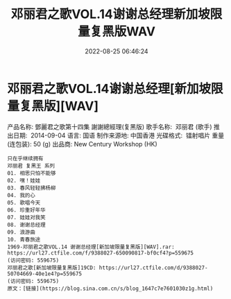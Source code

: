 ﻿---
title: 邓丽君之歌VOL.14谢谢总经理新加坡限量复黑版WAV
date: 2022-08-25 06:46:24
categories: WAV车载音乐、镜像
tags: 华语中文
---
# 邓丽君之歌VOL.14谢谢总经理[新加坡限量复黑版][WAV]

产品名称: 鄧麗君之歌第十四集 謝謝總經理(复黑版)
歌手名称:  邓丽君 (歌手)
推出日期:  2014-09-04
语言: 国语
制作来源地: 中国香港
光碟格式:  镭射唱片
重量(连包装): 50 (g)
出品商: New Century Workshop (HK)
~~~~~~~~~~~ 回忆、片段
只在乎继续拥有
邓丽君 复黑王 系列
01. 相思只怕不能够
02. 嘿！娃娃
03. 春风轻轻拂杨柳
04. 我的心
05. 歌唱今天
06. 珍重好年华
07. 娃娃对我笑
08. 谢谢总经理
09. 浪游曲
10. 青春旅途
1969-邓丽君之歌VOL.14 谢谢总经理[新加坡限量复黑版][WAV].rar: https://url27.ctfile.com/f/9388027-650090817-bf0cf4?p=559675
(访问密码: 559675)
邓丽君之歌[新加坡限量复黑版]19CD: https://url27.ctfile.com/d/9388027-50704669-40e1e4?p=559675
(访问密码: 559675)
原文：[链接](https://blog.sina.com.cn/s/blog_1647c7e7601030z1g.html)